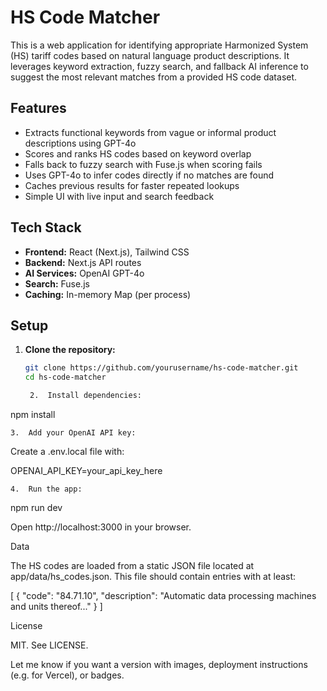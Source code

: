 # HS Code Matcher

This is a web application for identifying appropriate Harmonized System (HS) tariff codes based on natural language product descriptions. It leverages keyword extraction, fuzzy search, and fallback AI inference to suggest the most relevant matches from a provided HS code dataset.

## Features

- Extracts functional keywords from vague or informal product descriptions using GPT-4o
- Scores and ranks HS codes based on keyword overlap
- Falls back to fuzzy search with Fuse.js when scoring fails
- Uses GPT-4o to infer codes directly if no matches are found
- Caches previous results for faster repeated lookups
- Simple UI with live input and search feedback

## Tech Stack

- **Frontend:** React (Next.js), Tailwind CSS
- **Backend:** Next.js API routes
- **AI Services:** OpenAI GPT-4o
- **Search:** Fuse.js
- **Caching:** In-memory Map (per process)

## Setup

1. **Clone the repository:**

   ```bash
   git clone https://github.com/yourusername/hs-code-matcher.git
   cd hs-code-matcher

	2.	Install dependencies:

npm install


	3.	Add your OpenAI API key:
Create a .env.local file with:

OPENAI_API_KEY=your_api_key_here


	4.	Run the app:

npm run dev

Open http://localhost:3000 in your browser.

Data

The HS codes are loaded from a static JSON file located at app/data/hs_codes.json. This file should contain entries with at least:

[
  {
    "code": "84.71.10",
    "description": "Automatic data processing machines and units thereof..."
  }
]

License

MIT. See LICENSE.

Let me know if you want a version with images, deployment instructions (e.g. for Vercel), or badges.
